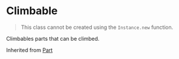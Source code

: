 # Climbable

> This class cannot be created using the `Instance.new` function.

Climbables parts that can be climbed.

Inherited from [Part](../Part)
